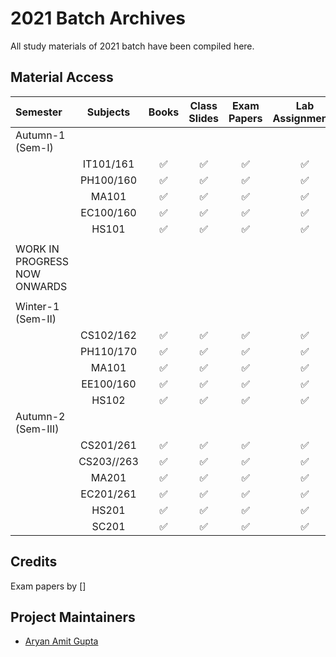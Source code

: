 # 2021 Batch Archives
All study materials of 2021 batch have been compiled here.


## Material Access


| Semester | Subjects | Books | Class Slides | Exam Papers | Lab Assignments | Codes |
|:--------------|:----------------:|:----------------:|:----------------:|:-----------------:|:-----------------:|:-----------------:|
| Autumn-1 (Sem-I) | | | | |
| | IT101/161 | :white_check_mark: | :white_check_mark: | :white_check_mark: | :white_check_mark: | [:white_check_mark:](https://github.com/aryanargupta/2021batcharchives/tree/main/Sem_1/IT161) | 
| | PH100/160 | :white_check_mark: | :white_check_mark: | :white_check_mark: | :white_check_mark: | NA |
| | MA101 | :white_check_mark: | :white_check_mark: | :white_check_mark: | :white_check_mark: | NA |
| | EC100/160 | :white_check_mark: | :white_check_mark: | :white_check_mark: | :white_check_mark: | NA |
| | HS101 | :white_check_mark: | :white_check_mark: | :white_check_mark: | :white_check_mark: | NA |
| | | | | |
| WORK IN PROGRESS NOW ONWARDS | | | | |
| | | | | |
| Winter-1 (Sem-II) | | | | |
| | CS102/162 | :white_check_mark: | :white_check_mark: | :white_check_mark: | :white_check_mark: | :white_check_mark: |
| | PH110/170 | :white_check_mark: | :white_check_mark: | :white_check_mark: | :white_check_mark: | NA |
| | MA101 | :white_check_mark: | :white_check_mark: | :white_check_mark: | :white_check_mark: | NA |
| | EE100/160 | :white_check_mark: | :white_check_mark: | :white_check_mark: | :white_check_mark: | NA |
| | HS102 | :white_check_mark: | :white_check_mark: | :white_check_mark: | :white_check_mark: | NA |
| Autumn-2 (Sem-III) | | | | |
| | CS201/261 | :white_check_mark: | :white_check_mark: | :white_check_mark: | :white_check_mark: | :white_check_mark: |
| | CS203//263 | :white_check_mark: | :white_check_mark: | :white_check_mark: | :white_check_mark: | :white_check_mark: |
| | MA201 | :white_check_mark: | :white_check_mark: | :white_check_mark: | :white_check_mark: | :white_check_mark: |
| | EC201/261 | :white_check_mark: | :white_check_mark: | :white_check_mark: | :white_check_mark: | NA |
| | HS201 | :white_check_mark: | :white_check_mark: | :white_check_mark: | :white_check_mark: | NA |
| | SC201 | :white_check_mark: | :white_check_mark: | :white_check_mark: | :white_check_mark: | NA |




## Credits

Exam papers by []


## Project Maintainers

* [Aryan Amit Gupta](https://github.com/aryanargupta)
